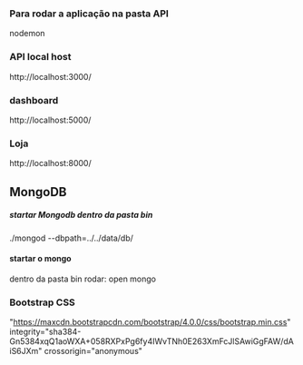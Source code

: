 ### Para rodar a aplicação na pasta API
nodemon

### API local host
http://localhost:3000/

### dashboard
http://localhost:5000/
### Loja
http://localhost:8000/

## MongoDB
##### startar Mongodb dentro da pasta bin
./mongod --dbpath=../../data/db/
#### startar o mongo
dentro da pasta bin rodar:
open mongo

### Bootstrap CSS
"https://maxcdn.bootstrapcdn.com/bootstrap/4.0.0/css/bootstrap.min.css" integrity="sha384-Gn5384xqQ1aoWXA+058RXPxPg6fy4IWvTNh0E263XmFcJlSAwiGgFAW/dAiS6JXm" crossorigin="anonymous"

